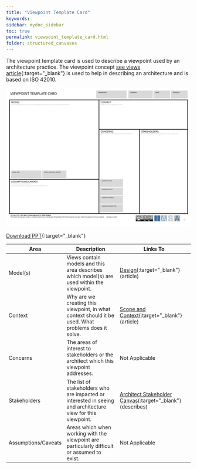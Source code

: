 ```yaml
---
title: "Viewpoint Template Card"
keywords: 
sidebar: mydoc_sidebar
toc: true
permalink: viewpoint_template_card.html
folder: structured_canvases
---
```


The viewpoint template card is used to describe a viewpoint used by an architecture practice. The viewpoint concept [see views article](../engagement_model/views.md){:target="_blank"} is used to help in describing an architecture and is based on ISO 42010.

![image001](media/viewpoint_template_card001.svg)

[Download PPT](media/ppt/viewpoint_template_card.ppt){:target="_blank"}

| Area | Description | Links To |
| --- | --- | --- |
| Model(s) | Views contain models and this area describes which model(s) are used within the viewpoint. | [Design](../engagement_model/design.md){:target="_blank"} (article) |
| Context | Why are we creating this viewpoint, in what context should it be used. What problems does it solve. | [Scope and Context](../engagement_model/scope_context.md){:target="_blank"} (article) |
| Concerns | The areas of interest to stakeholders or the architect which this viewpoint addresses. | Not Applicable |
| Stakeholders | The list of stakeholders who are impacted or interested in seeing and architecture view for this viewpoint. | [Architect Stakeholder Canvas](architect_stakeholder_canvas.md){:target="_blank"} (describes) |
| Assumptions/Caveats | Areas which when working with the viewpoint are particularly difficult or assumed to exist. | Not Applicable |



